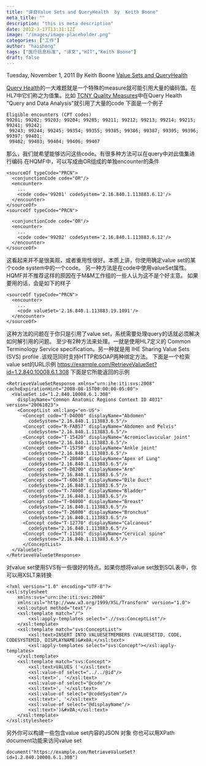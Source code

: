 ```yaml
---
title: "译自Value Sets and QueryHealth  by  Keith Boone"
meta_title: ""
description: "this is meta description"
date: 2012-3-17T13:31:12Z
image: "/images/image-placeholder.png"
categories: ["工作"]
author: "haisheng"
tags: ["医疗信息标准", "译文","HIT","Keith Boone"]
draft: false
---
```



Tuesday, November 1, 2011 By Keith Boone
[Value Sets and QueryHealth](http://motorcycleguy.blogspot.com/2011/11/value-sets-and-queryhealth.html)

[Query Health]()的一大难题就是一个特殊的measure就可能引用大量的编码值。在HL7中它们称之为值集。比如 [TCNY Quality Measures](http://wiki.siframework.org/file/view/TCNY%20Quality%20Measures%20Report%20v%20Q4%202009%20091028.pdf)中在Query Health "Query and Data Analysis"就引用了大量的code
下面是一个例子
```
Eligible encounters (CPT codes)
99201; 99202; 99203; 99204; 99205; 99211; 99212; 99213; 99214; 99215; 99241; 99242;
 99243; 99244; 99245; 99354; 99355; 99385; 99386; 99387; 99395; 99396; 99397; 99401;
 99402; 99403; 99404; 99406; 99407
```
那么，我们就希望能够访问这些code。有很多种方法可以在query中对此值集进行编码
在HQMF中，可以写成由OR组成的单独encounter的条件
```
<sourceOf typeCode="PRCN">
  <conjunctionCode code="OR"/>
  <encounter>
    ...
    <code code='99201' codeSystem='2.16.840.1.113883.6.12'/>
  </encounter>
</sourceOf>
<sourceOf typeCode="PRCN">

  <conjunctionCode code="OR"/>
  <encounter>
    ...
    <code code='99202' codeSystem='2.16.840.1.113883.6.12'/>
  </encounter>
</sourceOf>
```
这看起来并不是很美观，或者重用性很好。本质上讲，你使用确定value set的某个code system中的一个code。
另一种方法是在code中使用valueSet属性。HQMF并不推荐这样的原因在于M&M工作组的一些人认为这不是个好主意。 如果要用的话，会是如下的样子
```
<sourceOf typeCode="PRCN">
  <encounter>
    ...
    <code valueSet='2.16.840.1.113883.19.1091'/>
  </encounter>
</sourceOf>
```
这种方法的问题在于你只是引用了value set，系统需要处理query的话就必须解决如何解引用的问题。
至少有2种方法来处理。一就是使用HL7定义的 Common Terminology Service specification。另一种就是用 IHE Sharing Value Sets (SVS) profile .该规范同时支持HTTP和SOAP两种绑定方法。
下面是一个检索value set的URL示例
https://example.com/RetrieveValueSet?id=1.2.840.10008.6.1.308
下面是它所能返回的示例
```
<RetrieveValueSetResponse xmlns="urn:ihe:iti:svs:2008" cacheExpirationHint="2008-08-15T00:00:00-05:00">
  <ValueSet id="1.2.840.10008.6.1.308"
    displayName="Common Anatomic Regions Context ID 4031" version="20061023">
    <ConceptList xml:lang="en-US">
      <Concept code="T-D4000" displayName="Abdomen"
        codeSystem="2.16.840.1.113883.6.5"/>
      <Concept code="R-FAB57" displayName="Abdomen and Pelvis"
        codeSystem="2.16.840.1.113883.6.5"/>
      <Concept code="T-15420" displayName="Acromioclavicular joint"
        codeSystem="2.16.840.1.113883.6.5"/>
      <Concept code="T-15750" displayName="Ankle joint"
        codeSystem="2.16.840.1.113883.6.5"/>
      <Concept code="T-280A0" displayName="Apex of Lung"
        codeSystem="2.16.840.1.113883.6.5"/>
      <Concept code="T-D8200" displayName="Arm"
        codeSystem="2.16.840.1.113883.6.5"/>
      <Concept code="T-60610" displayName="Bile Duct"
        codeSystem="2.16.840.1.113883.6.5"/>
      <Concept code="T-74000" displayName="Bladder"
        codeSystem="2.16.840.1.113883.6.5"/>
      <Concept code="T-04000" displayName="Breast"
        codeSystem="2.16.840.1.113883.6.5"/>
      <Concept code="T-26000" displayName="Bronchus"
        codeSystem="2.16.840.1.113883.6.5"/>
      <Concept code="T-12770" displayName="Calcaneus"
        codeSystem="2.16.840.1.113883.6.5"/>
      <Concept code="T-11501" displayName="Cervical spine"
        codeSystem="2.16.840.1.113883.6.5"/>
      </ConceptList>
  </ValueSet>
</RetrieveValueSetResponse>
```
对value set使用SVS有一些很好的特点。如果你想将value set放到SQL表中，你可以用XSLT来转换
```
<?xml version="1.0" encoding="UTF-8"?>
<xsl:stylesheet
    xmlns:svs="urn:ihe:iti:svs:2008"
    xmlns:xsl="http://www.w3.org/1999/XSL/Transform" version="1.0">
    <xsl:output method="text"/>
    <xsl:template match="/">
        <xsl:apply-templates select=".//svs:ConceptList"/>
    </xsl:template>
    <xsl:template match="svs:ConceptList">
        <xsl:text>INSERT INTO VALUESETMEMBERS (VALUESETID, CODE, CODESYSTEMID, DISPLAYNAME)&#x0A;</xsl:text>
        <xsl:apply-templates select="svs:Concept"></xsl:apply-templates>
    </xsl:template>
    <xsl:template match="svs:Concept">
        <xsl:text>VALUES ('</xsl:text>
        <xsl:value-of select="../../@id"/>
        <xsl:text>', '</xsl:text>
        <xsl:value-of select="@code"/>
        <xsl:text>', '</xsl:text>
        <xsl:value-of select="@codeSystem"/>
        <xsl:text>', '</xsl:text>
        <xsl:value-of select="@displayName"/>
        <xsl:text>')&#x0A;</xsl:text>
    </xsl:template>
</xsl:stylesheet>
````
另外你可以构建一些包含value set内容的JSON 对象
你也可以用XPath document功能来访问value set
```
document("https://example.com/RetrieveValueSet?id=1.2.840.10008.6.1.308")
```
